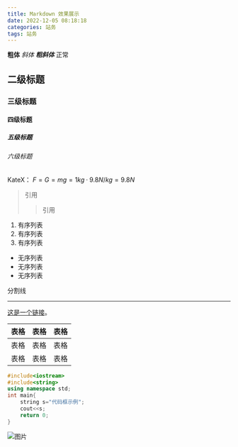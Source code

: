 ```yaml
---
title: Markdown 效果展示
date: 2022-12-05 08:18:18
categories: 站务
tags: 站务
---
```


**粗体** *斜体* ***粗斜体*** 正常

<!-- more -->

## 二级标题

### 三级标题

#### 四级标题

##### 五级标题

###### 六级标题

KateX： $F=G=mg=1kg·9.8N/kg=9.8N$

> 引用
>
>> 引用

1. 有序列表
2. 有序列表
3. 有序列表

- 无序列表
- 无序列表
- 无序列表

分割线

***

[这是一个链接](https://markdown.com.cn)。

| 表格         | 表格         | 表格          |
| :---         |    :----:   |          ---: |
| 表格         | 表格         | 表格          |
| 表格         | 表格         | 表格          |

~~~cpp
#include<iostream>
#include<string>
using namespace std;
int main{
    string s="代码框示例";
    cout<<s;
    return 0;
}
~~~

![图片](https://i0.hdslb.com/bfs/album/335657374a640f1748c290003b8851caa7db114d.png)